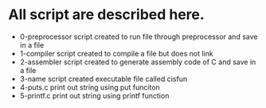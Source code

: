 # All script are described here.
- 0-preprocessor script created to run file through preprocessor and save in a file
- 1-compiler script created to compile a file but does not link
- 2-assembler script created to generate assembly code of C and save in a file
- 3-name script created executable file called cisfun 
- 4-puts.c print out string using put funciton
- 5-printf.c print out string using printf function    
